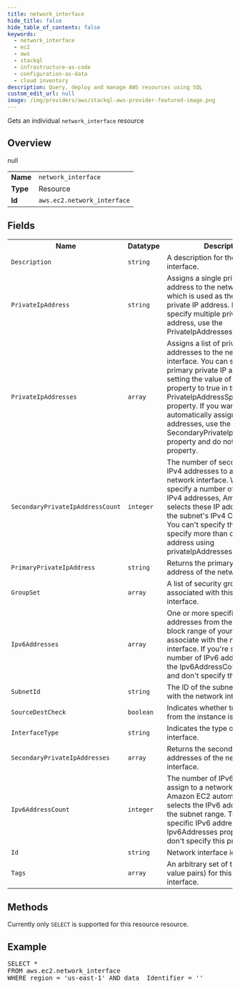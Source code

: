 ```yaml
---
title: network_interface
hide_title: false
hide_table_of_contents: false
keywords:
  - network_interface
  - ec2
  - aws
  - stackql
  - infrastructure-as-code
  - configuration-as-data
  - cloud inventory
description: Query, deploy and manage AWS resources using SQL
custom_edit_url: null
image: /img/providers/aws/stackql-aws-provider-featured-image.png
---
```

Gets an individual <code>network_interface</code> resource

## Overview
<table><tbody>
<tr><td><b>Name</b></td><td><code>network_interface</code></td></tr>
<tr><td><b>Type</b></td><td>Resource</td></tr>
null
<tr><td><b>Id</b></td><td><code>aws.ec2.network_interface</code></td></tr>
</tbody></table>

## Fields
<table><tbody>
<tr><th>Name</th><th>Datatype</th><th>Description</th></tr>
<tr><td><code>Description</code></td><td><code>string</code></td><td>A description for the network interface.</td></tr><tr><td><code>PrivateIpAddress</code></td><td><code>string</code></td><td>Assigns a single private IP address to the network interface, which is used as the primary private IP address. If you want to specify multiple private IP address, use the PrivateIpAddresses property. </td></tr><tr><td><code>PrivateIpAddresses</code></td><td><code>array</code></td><td>Assigns a list of private IP addresses to the network interface. You can specify a primary private IP address by setting the value of the Primary property to true in the PrivateIpAddressSpecification property. If you want EC2 to automatically assign private IP addresses, use the SecondaryPrivateIpAddressCount property and do not specify this property.</td></tr><tr><td><code>SecondaryPrivateIpAddressCount</code></td><td><code>integer</code></td><td>The number of secondary private IPv4 addresses to assign to a network interface. When you specify a number of secondary IPv4 addresses, Amazon EC2 selects these IP addresses within the subnet's IPv4 CIDR range. You can't specify this option and specify more than one private IP address using privateIpAddresses</td></tr><tr><td><code>PrimaryPrivateIpAddress</code></td><td><code>string</code></td><td>Returns the primary private IP address of the network interface.</td></tr><tr><td><code>GroupSet</code></td><td><code>array</code></td><td>A list of security group IDs associated with this network interface.</td></tr><tr><td><code>Ipv6Addresses</code></td><td><code>array</code></td><td>One or more specific IPv6 addresses from the IPv6 CIDR block range of your subnet to associate with the network interface. If you're specifying a number of IPv6 addresses, use the Ipv6AddressCount property and don't specify this property.</td></tr><tr><td><code>SubnetId</code></td><td><code>string</code></td><td>The ID of the subnet to associate with the network interface.</td></tr><tr><td><code>SourceDestCheck</code></td><td><code>boolean</code></td><td>Indicates whether traffic to or from the instance is validated.</td></tr><tr><td><code>InterfaceType</code></td><td><code>string</code></td><td>Indicates the type of network interface.</td></tr><tr><td><code>SecondaryPrivateIpAddresses</code></td><td><code>array</code></td><td>Returns the secondary private IP addresses of the network interface.</td></tr><tr><td><code>Ipv6AddressCount</code></td><td><code>integer</code></td><td>The number of IPv6 addresses to assign to a network interface. Amazon EC2 automatically selects the IPv6 addresses from the subnet range. To specify specific IPv6 addresses, use the Ipv6Addresses property and don't specify this property.</td></tr><tr><td><code>Id</code></td><td><code>string</code></td><td>Network interface id.</td></tr><tr><td><code>Tags</code></td><td><code>array</code></td><td>An arbitrary set of tags (key-value pairs) for this network interface.</td></tr>
</tbody></table>

## Methods
Currently only <code>SELECT</code> is supported for this resource resource.

## Example
<pre>
SELECT * 
FROM aws.ec2.network_interface
WHERE region = 'us-east-1' AND data__Identifier = '<Id>'
</pre>
